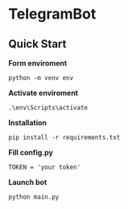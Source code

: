 # TelegramBot

## Quick Start

**Form enviroment**

```
python -m venv env
```

**Activate enviroment**

```
.\env\Scripts\activate
```

**Installation**

```
pip install -r requirements.txt
```

**Fill config.py**

```
TOKEN = 'your token'
```

**Launch bot**

```
python main.py
```
